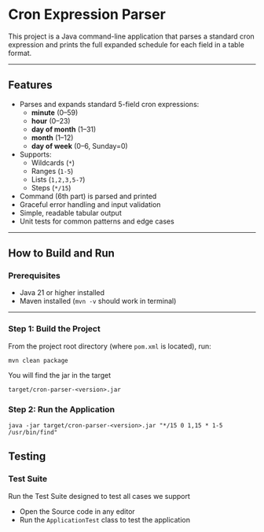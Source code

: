 # Cron Expression Parser

This project is a Java command-line application that parses a standard cron expression and prints the full expanded schedule for each field in a table format.

---

## Features

- Parses and expands standard 5-field cron expressions:
    - **minute** (0–59)
    - **hour** (0–23)
    - **day of month** (1–31)
    - **month** (1–12)
    - **day of week** (0–6, Sunday=0)
- Supports:
    - Wildcards (`*`)
    - Ranges (`1-5`)
    - Lists (`1,2,3,5-7`)
    - Steps (`*/15`)
- Command (6th part) is parsed and printed
- Graceful error handling and input validation
- Simple, readable tabular output
- Unit tests for common patterns and edge cases

---

## How to Build and Run

### Prerequisites

- Java 21 or higher installed
- Maven installed (`mvn -v` should work in terminal)

---

### Step 1: Build the Project

From the project root directory (where `pom.xml` is located), run:

```
mvn clean package
```

You will find the jar in the target

```
target/cron-parser-<version>.jar
```


### Step 2: Run the Application

```
java -jar target/cron-parser-<version>.jar "*/15 0 1,15 * 1-5 /usr/bin/find"
```

## Testing

### Test Suite

Run the Test Suite designed to test all cases we support

- Open the Source code in any editor
- Run the `ApplicationTest` class to test the application

